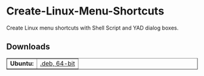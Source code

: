 # Create-Linux-Menu-Shortcuts
Create Linux menu shortcuts with Shell Script and YAD dialog boxes.

<h2>Downloads</h2>
<table border="1">
    <tr>
      <td><strong>Ubuntu: </strong></td>
        <td><a href="https://github.com/henriqueclaranhan/Create-Linux-Menu-Shortcuts/releases/download/v1.0/create-menu-shortcuts-amd64.deb">.deb, 64-bit</a></td>
    </tr>
</table>
